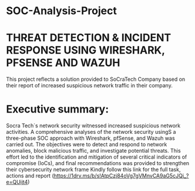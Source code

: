 # SOC-Analysis-Project
# THREAT DETECTION &amp; INCIDENT RESPONSE USING WIRESHARK, PFSENSE AND WAZUH
This project reflects a solution provided to SoCraTech Company based on their report of increased suspicious
network traffic in their company.
# Executive summary: 
Socra Tech`s network security witnessed increased suspicious network activities. A
comprehensive analyses of the network security usingS a three-phase SOC approach
with Wireshark, pfSense, and Wazuh was carried out. The objectives were to detect
and respond to network anomalies, block malicious traffic, and investigate potential
threats. This effort led to the identification and mitigation of several critical indicators of
compromise (IoCs), and final recommendations was provided to strengthen their
cybersecurity network frame
Kindly follow this link for the full task, actions and report (https://1drv.ms/b/s!AtpCzj84oVg7gVMnvCA9aG5cJQj_?e=QUijt4)

